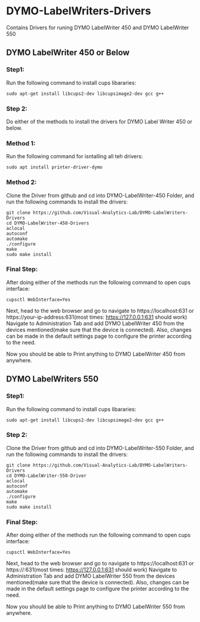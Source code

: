 # DYMO-LabelWriters-Drivers
Contains Drivers for runing DYMO LabelWriter 450 and DYMO LabelWriter 550

## DYMO LabelWriter 450 or Below

### Step1:
Run the following command to install cups libararies:

`sudo apt-get install libcups2-dev libcupsimage2-dev gcc g++`
### Step 2:

Do either of the methods to install the drivers for DYMO Label Writer 450 or below.

### Method 1:
Run the following command for isntalling all teh drivers:

`sudo apt install printer-driver-dymo `

### Method 2:
Clone the Driver from github and cd into DYMO-LabelWriter-450 Folder, and run the following commands to install the drivers:

```
git clone https://github.com/Visual-Analytics-Lab/DYMO-LabelWriters-Drivers
cd DYMO-LabelWriter-450-Drivers
aclocal
autoconf
automake
./configure
make
sudo make install
```

### Final Step:

After doing either of the methods run the following command to open cups interface:

 `cupsctl WebInterface=Yes`

 Next, head to the web browser and go to navigate to https://localhost:631 or https://your-ip-address:631(most times:  https://127.0.0.1:631 should work)
Navigate to Administration Tab and add DYMO LabelWriter 450 from the devices mentioned(make sure that the device is connected).
Also, changes can be made in the default settings page to configure the printer according to the need.

Now you should be able to Print anything to DYMO LabelWriter 450 from anywhere.

## DYMO LabelWriters 550

### Step1:
Run the following command to install cups libararies:

`sudo apt-get install libcups2-dev libcupsimage2-dev gcc g++`
### Step 2:

Clone the Driver from github and cd into DYMO-LabelWriter-550 Folder, and run the following commands to install the drivers:

```
git clone https://github.com/Visual-Analytics-Lab/DYMO-LabelWriters-Drivers
cd DYMO-LabelWriter-550-Driver
aclocal
autoconf
automake
./configure
make
sudo make install
```

### Final Step:

After doing either of the methods run the following command to open cups interface:

 `cupsctl WebInterface=Yes`

 Next, head to the web browser and go to navigate to https://localhost:631 or https://<your-ip-address>:631(most times:  https://127.0.0.1:631 should work)
Navigate to Administration Tab and add DYMO LabelWriter 550 from the devices mentioned(make sure that the device is connected).
Also, changes can be made in the default settings page to configure the printer according to the need.

Now you should be able to Print anything to DYMO LabelWriter 550 from anywhere.
